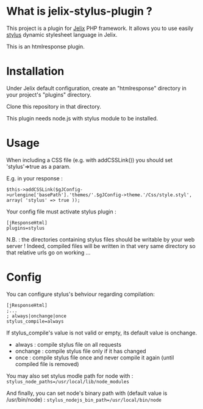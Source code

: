 What is jelix-stylus-plugin ?
==============================

This project is a plugin for [Jelix](http://jelix.org) PHP framework. It allows you to use easily [stylus](http://learnboost.github.com/stylus/) dynamic stylesheet language in Jelix.

This is an htmlresponse plugin.



Installation
============

Under Jelix default configuration, create an "htmlresponse" directory in your project's "plugins" directory.

Clone this repository in that directory.



This plugin needs node.js with stylus module to be installed.






Usage
=====

When including a CSS file (e.g. with addCSSLink()) you should set 'stylus'=>true as a param.

E.g. in your response :

`$this->addCSSLink($gJConfig->urlengine['basePath'].'themes/'.$gJConfig->theme.'/Css/style.styl', array( 'stylus' => true ));`

Your config file must activate stylus plugin :

    [jResponseHtml]
    plugins=stylus

N.B. : the directories containing stylus files should be writable by your web server ! Indeed, compiled files will be written in that very same directory so that relative urls go on working ...



Config
======

You can configure stylus's behviour regarding compilation:

    [jResponseHtml]
    ;...
    ; always|onchange|once
    stylus_compile=always

If stylus\_compile's value is not valid or empty, its default value is onchange.

* always : compile stylus file on all requests
* onchange : compile stylus file only if it has changed
* once : compile stylus file once and never compile it again (until compiled file is removed)



You may also set stylus modle path for node with :
`stylus_node_paths=/usr/local/lib/node_modules`

And finally, you can set node's binary path with (default value is /usr/bin/node) :
`stylus_nodejs_bin_path=/usr/local/bin/node`

